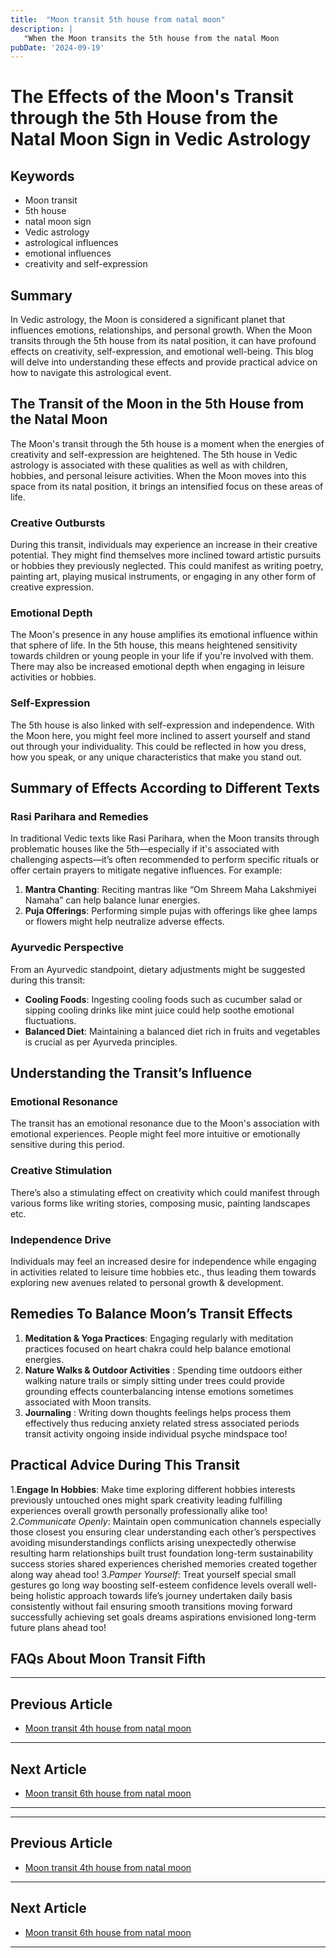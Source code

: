 ```yaml
---
title:  "Moon transit 5th house from natal moon"
description: |
   "When the Moon transits the 5th house from the natal Moon
pubDate: '2024-09-19'
---
```


# The Effects of the Moon's Transit through the 5th House from the Natal Moon Sign in Vedic Astrology

## Keywords
- Moon transit
- 5th house
- natal moon sign
- Vedic astrology
- astrological influences
- emotional influences
- creativity and self-expression

## Summary
In Vedic astrology, the Moon is considered a significant planet that influences emotions, relationships, and personal growth. When the Moon transits through the 5th house from its natal position, it can have profound effects on creativity, self-expression, and emotional well-being. This blog will delve into understanding these effects and provide practical advice on how to navigate this astrological event.

## The Transit of the Moon in the 5th House from the Natal Moon

The Moon's transit through the 5th house is a moment when the energies of creativity and self-expression are heightened. The 5th house in Vedic astrology is associated with these qualities as well as with children, hobbies, and personal leisure activities. When the Moon moves into this space from its natal position, it brings an intensified focus on these areas of life.

### Creative Outbursts
During this transit, individuals may experience an increase in their creative potential. They might find themselves more inclined toward artistic pursuits or hobbies they previously neglected. This could manifest as writing poetry, painting art, playing musical instruments, or engaging in any other form of creative expression.

### Emotional Depth
The Moon's presence in any house amplifies its emotional influence within that sphere of life. In the 5th house, this means heightened sensitivity towards children or young people in your life if you're involved with them. There may also be increased emotional depth when engaging in leisure activities or hobbies.

### Self-Expression
The 5th house is also linked with self-expression and independence. With the Moon here, you might feel more inclined to assert yourself and stand out through your individuality. This could be reflected in how you dress, how you speak, or any unique characteristics that make you stand out.

## Summary of Effects According to Different Texts

### Rasi Parihara and Remedies
In traditional Vedic texts like Rasi Parihara, when the Moon transits through problematic houses like the 5th—especially if it's associated with challenging aspects—it’s often recommended to perform specific rituals or offer certain prayers to mitigate negative influences. For example:

1. **Mantra Chanting**: Reciting mantras like “Om Shreem Maha Lakshmiyei Namaha” can help balance lunar energies.
2. **Puja Offerings**: Performing simple pujas with offerings like ghee lamps or flowers might help neutralize adverse effects.

### Ayurvedic Perspective
From an Ayurvedic standpoint, dietary adjustments might be suggested during this transit:
- **Cooling Foods**: Ingesting cooling foods such as cucumber salad or sipping cooling drinks like mint juice could help soothe emotional fluctuations.
- **Balanced Diet**: Maintaining a balanced diet rich in fruits and vegetables is crucial as per Ayurveda principles.

## Understanding the Transit’s Influence

### Emotional Resonance
The transit has an emotional resonance due to the Moon's association with emotional experiences. People might feel more intuitive or emotionally sensitive during this period.

### Creative Stimulation
There’s also a stimulating effect on creativity which could manifest through various forms like writing stories, composing music, painting landscapes etc.

### Independence Drive
Individuals may feel an increased desire for independence while engaging in activities related to leisure time hobbies etc., thus leading them towards exploring new avenues related to personal growth & development.

## Remedies To Balance Moon’s Transit Effects

1. **Meditation & Yoga Practices**: Engaging regularly with meditation practices focused on heart chakra could help balance emotional energies.
2. **Nature Walks & Outdoor Activities** : Spending time outdoors either walking nature trails or simply sitting under trees could provide grounding effects counterbalancing intense emotions sometimes associated with Moon transits.
3. **Journaling** : Writing down thoughts feelings helps process them effectively thus reducing anxiety related stress associated periods transit activity ongoing inside individual psyche mindspace too!

## Practical Advice During This Transit

1.**Engage In Hobbies**: Make time exploring different hobbies interests previously untouched ones might spark creativity leading fulfilling experiences overall growth personally professionally alike too!
2.*Communicate Openly*: Maintain open communication channels especially those closest you ensuring clear understanding each other’s perspectives avoiding misunderstandings conflicts arising unexpectedly otherwise resulting harm relationships built trust foundation long-term sustainability success stories shared experiences cherished memories created together along way ahead too!
3.*Pamper Yourself*: Treat yourself special small gestures go long way boosting self-esteem confidence levels overall well-being holistic approach towards life’s journey undertaken daily basis consistently without fail ensuring smooth transitions moving forward successfully achieving set goals dreams aspirations envisioned long-term future plans ahead too!

## FAQs About Moon Transit Fifth
---

## Previous Article
- [Moon transit 4th house from natal moon](200104_Moon_transit_4th_house_from_natal_moon.md)

---

## Next Article
- [Moon transit 6th house from natal moon](200106_Moon_transit_6th_house_from_natal_moon.md)

---
---

## Previous Article
- [Moon transit 4th house from natal moon](200104_Moon_transit_4th_house_from_natal_moon.md)

---

## Next Article
- [Moon transit 6th house from natal moon](200106_Moon_transit_6th_house_from_natal_moon.md)

---
